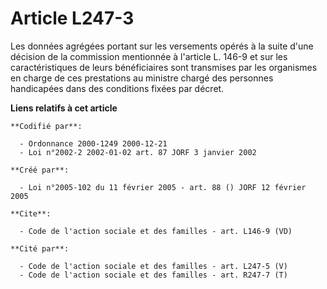 # Article L247-3

Les données agrégées portant sur les versements opérés à la suite d'une décision de la commission mentionnée à l'article L.
146-9 et sur les caractéristiques de leurs bénéficiaires sont transmises par les organismes en charge de ces prestations au
ministre chargé des personnes handicapées dans des conditions fixées par décret.

**Liens relatifs à cet article**

	**Codifié par**:

	  - Ordonnance 2000-1249 2000-12-21
	  - Loi n°2002-2 2002-01-02 art. 87 JORF 3 janvier 2002

	**Créé par**:

	  - Loi n°2005-102 du 11 février 2005 - art. 88 () JORF 12 février 2005

	**Cite**:

	  - Code de l'action sociale et des familles - art. L146-9 (VD)

	**Cité par**:

	  - Code de l'action sociale et des familles - art. L247-5 (V)
	  - Code de l'action sociale et des familles - art. R247-7 (T)
